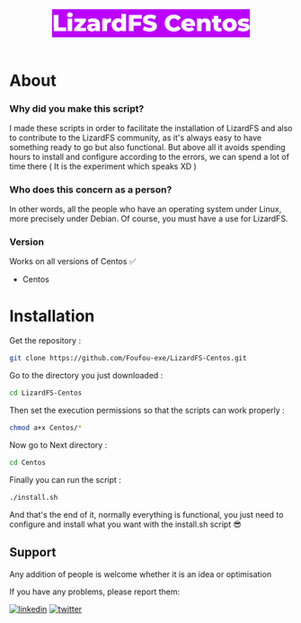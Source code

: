 <div align="center">
  <img src="https://github.com/Foufou-exe/Lizard-Centos/blob/main/logo-Centos.jpeg?raw=true" width=70%>
</br>
</br>
</div>

# About 

### Why did you make this script?

I made these scripts in order to facilitate the installation of LizardFS and also to contribute to the LizardFS community, as it's always easy to have something ready to go but also functional. But above all it avoids spending hours to install and configure according to the errors, we can spend a lot of time there ( It is the experiment which speaks XD )  
### Who does this concern as a person?

In other words, all the people who have an operating system under Linux, more precisely under Debian. Of course, you must have a use for LizardFS. 

### Version

Works on all versions of Centos ✅
- Centos 

# Installation

Get the repository :

```BASH
git clone https://github.com/Foufou-exe/LizardFS-Centos.git
````

Go to the directory you just downloaded :

```BASH
cd LizardFS-Centos
````

Then set the execution permissions so that the scripts can work properly :

```BASH
chmod a+x Centos/*
````

Now go to Next directory :

```BASH
cd Centos
````

Finally you can run the script :

```BASH
./install.sh
````
And that's the end of it, normally everything is functional, you just need to configure and install what you want with the install.sh script 😎

## Support

Any addition of people is welcome whether it is an idea or optimisation

If you have any problems, please report them: 

[![linkedin](https://img.shields.io/badge/linkedin-0A66C2?style=for-the-badge&logo=linkedin&logoColor=white)](https://www.linkedin.com/in/thibaut-maurras/) [![twitter](https://img.shields.io/badge/twitter-1DA1F2?style=for-the-badge&logo=twitter&logoColor=white)](https://twitter.com/MaurrasT)
